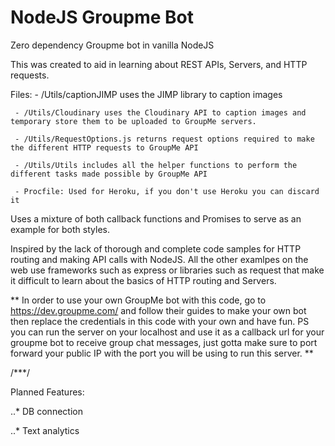 # NodeJS Groupme Bot
Zero dependency Groupme bot in vanilla NodeJS

This was created to aid in learning about REST APIs, Servers, and HTTP requests. 

Files:
     - /Utils/captionJIMP uses the JIMP library to caption images 

     - /Utils/Cloudinary uses the Cloudinary API to caption images and temporary store them to be uploaded to GroupMe servers.

     - /Utils/RequestOptions.js returns request options required to make the different HTTP requests to GroupMe API

     - /Utils/Utils includes all the helper functions to perform the different tasks made possible by GroupMe API

     - Procfile: Used for Heroku, if you don't use Heroku you can discard it


Uses a mixture of both callback functions and Promises to serve as an example for both styles. 

Inspired by the lack of thorough and complete code samples for HTTP routing and making API calls with NodeJS. All the other examlpes on the web use frameworks such as express or libraries such as request that make it difficult to learn about the basics of HTTP routing and Servers.

** In order to use your own GroupMe bot with this code, go to https://dev.groupme.com/ and follow their guides to make your own bot then replace the credentials in this code with your own and have fun. PS you can run the server on your localhost and use it as a callback url for your groupme bot to receive group chat messages, just gotta make sure to port forward your public IP with the port you will be using to run this server. **


/***/ 

Planned Features: 

   ..* DB connection
 
   ..* Text analytics
